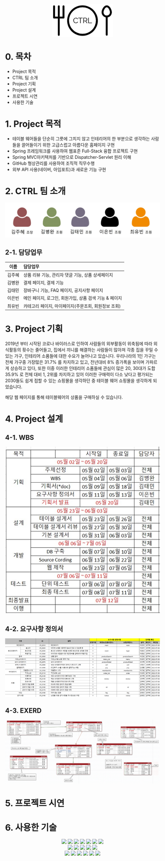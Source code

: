<div align="center">
  <img src="CTRL로고.png"/>
</div>


# 0. 목차
- Project 목적
- CTRL 팀 소개
- Project 기획
- Project 설계
- 프로젝트 시연
- 사용한 기술

# 1. Project 목적
- 테이블 웨어들을 단순히 그릇에 그치지 않고 인테리어의 한 부분으로 생각하는 사람들을 끌어들이기 위한 고급스럽고 아름다운 홈페이지 구현
- Spring 프레임워크를 사용하여 웹표준 Full-Stack 융합 프로젝트 구현
- Spring MVC아키텍처를 기반으로 Dispatcher-Servlet 원리 이해 
- GitHub 형상관리를 사용하여 조직적 직무수행
- 외부 API 사용(네이버, 아임포트)과 새로운 기능 구현

# 2. CTRL 팀 소개
<img src="조원이미지.jpg"/>

## 2-1. 담당업무
|이름|담당업무|
|---|:--|
|김주혜|상품 리뷰 기능, 관리자 댓글 기능, 상품 상세페이지|
|김병완|결제 페이지, 결제 기능|
|김태민|장바구니 기능, FAQ 페이지, 공지사항 페이지|
|이은빈|메인 페이지, 로그인, 회원가입, 상품 검색 기능 & 페이지|
|최유빈|카테고리 페이지, 마이페이지(주문조회, 회원정보 조회)|

# 3. Project 기획
2019년 부터 시작된 코로나 바이러스로 인하여 사람들의 외부활동이 위축됨에 따라 외식활동의 횟수는 줄어들고, 집에서 끼니를 해결하는 사람들이 많아져 각종 집을 꾸밀 수 있는 가구, 인테리어 소품들에 대한 수요가 늘어나고 있습니다. 
우리나라의 1인 가구는 전체 가구중 가장많은 31.7% 를 차지하고 있고, 전년대비 8% 증가폭을 보이며 가파르게 상승하고 있다, 또한 이중 이러한 인테리어 소품들에 관심이 많은 20, 30대가 도합 35.9% 로 전체 대비 1, 2위를 차지하고 있어 이러한 구매력이 다소 낮다고 평가되는 2030들도 쉽게 접할 수 있는 쇼핑몰을 생각하던 중 테이블 웨어 쇼핑몰을 생각하게 되었습니다.

해당 웹 페이지를 통해 테이블웨어의 상품을 구매하실 수 있습니다.

# 4. Project 설계

## 4-1. WBS
<img src="WBS.jpg"/>

## 4-2. 요구사항 정의서
<img src="요구사항 정의서.png"/>

## 4-3. EXERD
<img src="EXERD.png"/>

# 5. 프로젝트 시연

# 6. 사용한 기술
<div align="center">
    <img src="https://img.shields.io/badge/Spring-6DB33F?style=flat-square&logo=Spring&logoColor=white">
    <img src="https://img.shields.io/badge/JAVA-007396?style=flat-square&logo=Java&logoColor=white">
    <img src="https://img.shields.io/badge/Oracle-F80000?style=flat-square&logo=Oracle&logoColor=white">
    <img src="https://img.shields.io/badge/HTML5-E34F26?style=flat-square&logo=HTML5&logoColor=white">
    <img src="https://img.shields.io/badge/CSS3-1572B6?style=flat-square&logo=CSS3&logoColor=white">
    <img src="https://img.shields.io/badge/JavaScript-F7DF1E?style=flat-square&logo=JavaScript&logoColor=black">
    <img src="https://img.shields.io/badge/jQuery-0769AD?style=flat-square&logo=jQuery&logoColor=white"><br/>
    <img src="https://img.shields.io/badge/bootstrap-7952B3?style=flat-square&logo=bootstrap&logoColor=white">
    <img src="https://img.shields.io/badge/github-181717?style=flat-square&logo=github&logoColor=white">
    <img src="https://img.shields.io/badge/apache
    tomcat-F8DC75?style=flat-square&logo=apache tomcat&logoColor=black">
    <img src="https://img.shields.io/badge/JSON-000000?style=flat-square&logo=JSON&logoColor=white"/>
    <img src="https://img.shields.io/badge/Eclipse-2C2255?style=flat-square&logo=Eclipse&logoColor=white"/><br/>
    <img src="https://img.shields.io/badge/ApacheMaven-C71A36?style=flat-square&logo=ApacheMaven&logoColor=white"/>
    <img src="https://img.shields.io/badge/Slack-4A154B?style=flat-square&logo=Slack&logoColor=white"/>
    <img src="https://img.shields.io/badge/Naver-03C75A?style=flat-square&logo=Naver&logoColor=white"/>
    <img src="https://img.shields.io/badge/Notepad++-90E59A?style=flat-square&logo=notepad++&logoColor=white"/>
    <img src="https://img.shields.io/badge/I'm port-000000?style=flat-square&logo=I'm port&logoColor=white"/>
    <img src="https://img.shields.io/badge/AJAX-328cc9?style=flat-square&logo=AJAX&logoColor=white"/>
</div>
